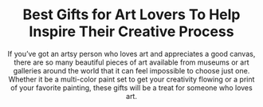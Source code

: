 ---
layout: post
title: Best Gifts for Art Lovers To Help Inspire Their Creative Process
subtitle: If you’ve got an artsy person who loves art and appreciates a good canvas, there are so many beautiful pieces of art available from museums or art galleries around the world that it can feel impossible to choose just one. Whether it be a multi-color paint set to get your creativity flowing or a print of your favorite painting, these gifts will be a treat for someone who loves art.
header-img: "img/post/2023/09/copied/medium_gifts_for_art_lovers_bb188bc0c8.png"
header-style: text
permalink: "/gifts-for-art-lovers/"
catalog: true
tags:
  - Recipients 
  - Men
---   